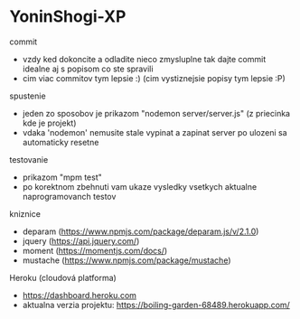 # YoninShogi-XP

commit
- vzdy ked dokoncite a odladite nieco zmysluplne tak dajte commit idealne aj s popisom co ste spravili
- cim viac commitov tym lepsie :) (cim vystiznejsie popisy tym lepsie :P)

spustenie
- jeden zo sposobov je prikazom "nodemon server/server.js" (z priecinka kde je projekt)
- vdaka 'nodemon' nemusite stale vypinat a zapinat server po ulozeni sa automaticky resetne

testovanie
- prikazom "mpm test"
- po korektnom zbehnuti vam ukaze vysledky vsetkych aktualne naprogramovanch testov

kniznice
- deparam (https://www.npmjs.com/package/deparam.js/v/2.1.0)
- jquery (https://api.jquery.com/)
- moment (https://momentjs.com/docs/)
- mustache (https://www.npmjs.com/package/mustache)

Heroku (cloudová platforma)
- https://dashboard.heroku.com
- aktualna verzia projektu: https://boiling-garden-68489.herokuapp.com/
